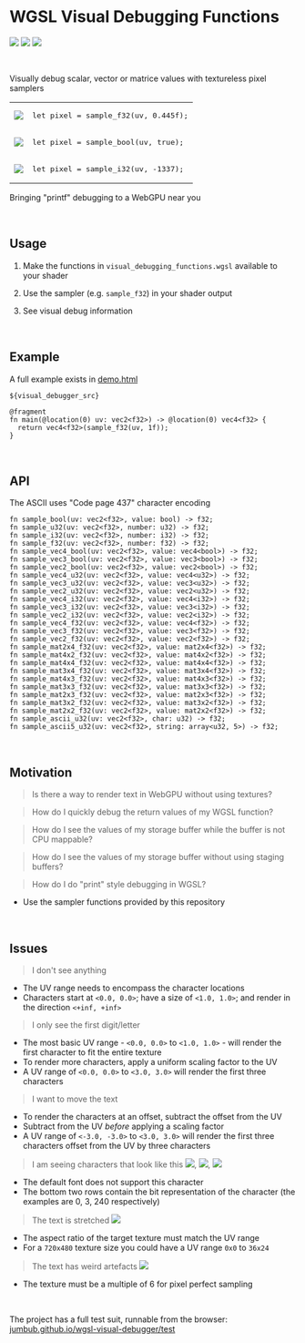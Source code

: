 # WGSL Visual Debugging Functions

[<img src="https://img.shields.io/badge/see-demo-%23fff49b"/>](https://jumbub.github.io/wgsl-visual-debugger/demo.html)
[<img src="https://img.shields.io/badge/run-tests-%2334B233"/>](https://jumbub.github.io/wgsl-visual-debugger/test.html)
[<img src="https://img.shields.io/badge/license-MIT-%233355dd"/>](https://github.com/Jumbub/wgsl-visual-debugger?tab=MIT-1-ov-file)

<br/>

Visually debug scalar, vector or matrice values with textureless pixel samplers

<table>
  <tr>
    <td><img src="https://github.com/user-attachments/assets/7cc6d7ad-d286-4e9a-b8cd-6275a6cd339e"/></td>
    <td><pre>let pixel = sample_f32(uv, 0.445f);</pre></td>
  </tr>
  <tr>
    <td><img src="https://github.com/user-attachments/assets/8a28ed2d-1349-4254-b7f5-0d5df30150dd"/></td>
    <td><pre>let pixel = sample_bool(uv, true);</pre></td>
  </tr>
  <tr>
    <td><img src="https://github.com/user-attachments/assets/76b0f495-43b4-4a6b-9f5e-da2c7c36c952"/></td>
    <td><pre>let pixel = sample_i32(uv, -1337);</pre></td>
  </tr>
</table>

Bringing "printf" debugging to a WebGPU near you

<br/>

## Usage

1) Make the functions in `visual_debugging_functions.wgsl` available to your shader

2) Use the sampler (e.g. `sample_f32`) in your shader output

3) See visual debug information

<br/>

## Example

A full example exists in [demo.html](demo.html)

```wgsl
${visual_debugger_src}

@fragment
fn main(@location(0) uv: vec2<f32>) -> @location(0) vec4<f32> {
  return vec4<f32>(sample_f32(uv, 1f));
}
```

<br/>

## API

The ASCII uses "Code page 437" character encoding

```wgsl
fn sample_bool(uv: vec2<f32>, value: bool) -> f32;
fn sample_u32(uv: vec2<f32>, number: u32) -> f32;
fn sample_i32(uv: vec2<f32>, number: i32) -> f32;
fn sample_f32(uv: vec2<f32>, number: f32) -> f32;
fn sample_vec4_bool(uv: vec2<f32>, value: vec4<bool>) -> f32;
fn sample_vec3_bool(uv: vec2<f32>, value: vec3<bool>) -> f32;
fn sample_vec2_bool(uv: vec2<f32>, value: vec2<bool>) -> f32;
fn sample_vec4_u32(uv: vec2<f32>, value: vec4<u32>) -> f32;
fn sample_vec3_u32(uv: vec2<f32>, value: vec3<u32>) -> f32;
fn sample_vec2_u32(uv: vec2<f32>, value: vec2<u32>) -> f32;
fn sample_vec4_i32(uv: vec2<f32>, value: vec4<i32>) -> f32;
fn sample_vec3_i32(uv: vec2<f32>, value: vec3<i32>) -> f32;
fn sample_vec2_i32(uv: vec2<f32>, value: vec2<i32>) -> f32;
fn sample_vec4_f32(uv: vec2<f32>, value: vec4<f32>) -> f32;
fn sample_vec3_f32(uv: vec2<f32>, value: vec3<f32>) -> f32;
fn sample_vec2_f32(uv: vec2<f32>, value: vec2<f32>) -> f32;
fn sample_mat2x4_f32(uv: vec2<f32>, value: mat2x4<f32>) -> f32;
fn sample_mat4x2_f32(uv: vec2<f32>, value: mat4x2<f32>) -> f32;
fn sample_mat4x4_f32(uv: vec2<f32>, value: mat4x4<f32>) -> f32;
fn sample_mat3x4_f32(uv: vec2<f32>, value: mat3x4<f32>) -> f32;
fn sample_mat4x3_f32(uv: vec2<f32>, value: mat4x3<f32>) -> f32;
fn sample_mat3x3_f32(uv: vec2<f32>, value: mat3x3<f32>) -> f32;
fn sample_mat2x3_f32(uv: vec2<f32>, value: mat2x3<f32>) -> f32;
fn sample_mat3x2_f32(uv: vec2<f32>, value: mat3x2<f32>) -> f32;
fn sample_mat2x2_f32(uv: vec2<f32>, value: mat2x2<f32>) -> f32;
fn sample_ascii_u32(uv: vec2<f32>, char: u32) -> f32;
fn sample_ascii5_u32(uv: vec2<f32>, string: array<u32, 5>) -> f32;
```

<br/>

## Motivation

> Is there a way to render text in WebGPU without using textures?

> How do I quickly debug the return values of my WGSL function?

> How do I see the values of my storage buffer while the buffer is not CPU mappable?

> How do I see the values of my storage buffer without using staging buffers?

> How do I do "print" style debugging in WGSL?

- Use the sampler functions provided by this repository

<br/>

## Issues

> I don't see anything

- The UV range needs to encompass the character locations
- Characters start at `<0.0, 0.0>`; have a size of `<1.0, 1.0>`; and render in the direction `<+inf, +inf>`

> I only see the first digit/letter

- The most basic UV range - `<0.0, 0.0>` to `<1.0, 1.0>` - will render the first character to fit the entire texture
- To render more characters, apply a uniform scaling factor to the UV
- A UV range of `<0.0, 0.0>` to `<3.0, 3.0>` will render the first three characters

> I want to move the text

- To render the characters at an offset, subtract the offset from the UV
- Subtract from the UV _before_ applying a scaling factor
- A UV range of `<-3.0, -3.0>` to `<3.0, 3.0>` will render the first three characters offset from the UV by three characters

> I am seeing characters that look like this <img src="https://github.com/user-attachments/assets/4bcbc8d5-2511-46b9-8254-258cab0314b3"/>, <img src="https://github.com/user-attachments/assets/cfa3b24a-168c-4d08-9a27-1d043b8d6adf"/>, <img src="https://github.com/user-attachments/assets/f9fcdfc0-bf54-45ba-9901-ceec55846c2e"/>

- The default font does not support this character
- The bottom two rows contain the bit representation of the character (the examples are 0, 3, 240 respectively)

> The text is stretched <img src="https://github.com/user-attachments/assets/804a55d2-98b6-431d-944d-34f73285bf84"/>

- The aspect ratio of the target texture must match the UV range
- For a `720x480` texture size you could have a UV range `0x0` to `36x24`

> The text has weird artefacts <img src="https://github.com/user-attachments/assets/83dc5e2b-5a5c-4c07-bc95-330865f67db8" />

- The texture must be a multiple of 6 for pixel perfect sampling

<br/>

The project has a full test suit, runnable from the browser: [jumbub.github.io/wgsl-visual-debugger/test](https://jumbub.github.io/wgsl-visual-debugger/test)
